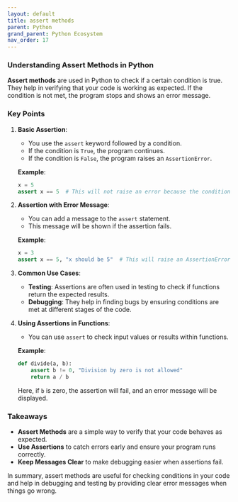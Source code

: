 ```yaml
---
layout: default
title: assert methods
parent: Python
grand_parent: Python Ecosystem
nav_order: 17
---
```


### Understanding Assert Methods in Python

**Assert methods** are used in Python to check if a certain condition is true. They help in verifying that your code is working as expected. If the condition is not met, the program stops and shows an error message.

### Key Points

1. **Basic Assertion**:
   - You use the `assert` keyword followed by a condition.
   - If the condition is `True`, the program continues.
   - If the condition is `False`, the program raises an `AssertionError`.

   **Example**:
   ```python
   x = 5
   assert x == 5  # This will not raise an error because the condition is True
   ```

2. **Assertion with Error Message**:
   - You can add a message to the `assert` statement.
   - This message will be shown if the assertion fails.

   **Example**:
   ```python
   x = 3
   assert x == 5, "x should be 5"  # This will raise an AssertionError with the message
   ```

3. **Common Use Cases**:
   - **Testing**: Assertions are often used in testing to check if functions return the expected results.
   - **Debugging**: They help in finding bugs by ensuring conditions are met at different stages of the code.

4. **Using Assertions in Functions**:
   - You can use `assert` to check input values or results within functions.

   **Example**:
   ```python
   def divide(a, b):
       assert b != 0, "Division by zero is not allowed"
       return a / b
   ```

   Here, if `b` is zero, the assertion will fail, and an error message will be displayed.

### Takeaways

- **Assert Methods** are a simple way to verify that your code behaves as expected.
- **Use Assertions** to catch errors early and ensure your program runs correctly.
- **Keep Messages Clear** to make debugging easier when assertions fail.

In summary, assert methods are useful for checking conditions in your code and help in debugging and testing by providing clear error messages when things go wrong.